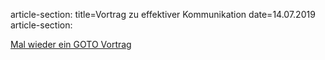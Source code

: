 article-section: 
title=Vortrag zu effektiver Kommunikation
date=14.07.2019
article-section:


[Mal wieder ein GOTO Vortrag](https://www.youtube.com/watch?v=4wH-BI2YeX4)